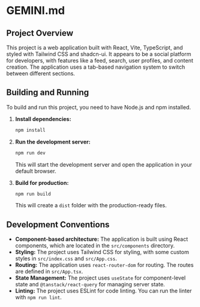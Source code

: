 # GEMINI.md

## Project Overview

This project is a web application built with React, Vite, TypeScript, and styled with Tailwind CSS and shadcn-ui. It appears to be a social platform for developers, with features like a feed, search, user profiles, and content creation. The application uses a tab-based navigation system to switch between different sections.

## Building and Running

To build and run this project, you need to have Node.js and npm installed.

1.  **Install dependencies:**
    ```bash
    npm install
    ```

2.  **Run the development server:**
    ```bash
    npm run dev
    ```
    This will start the development server and open the application in your default browser.

3.  **Build for production:**
    ```bash
    npm run build
    ```
    This will create a `dist` folder with the production-ready files.

## Development Conventions

*   **Component-based architecture:** The application is built using React components, which are located in the `src/components` directory.
*   **Styling:** The project uses Tailwind CSS for styling, with some custom styles in `src/index.css` and `src/App.css`.
*   **Routing:** The application uses `react-router-dom` for routing. The routes are defined in `src/App.tsx`.
*   **State Management:** The project uses `useState` for component-level state and `@tanstack/react-query` for managing server state.
*   **Linting:** The project uses ESLint for code linting. You can run the linter with `npm run lint`.
